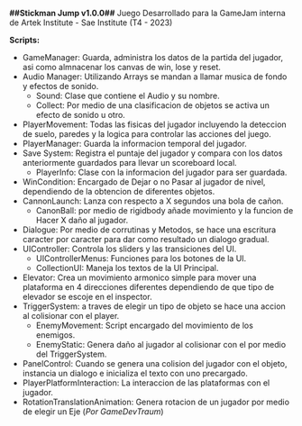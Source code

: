 **##Stickman Jump v1.0.0##**
Juego Desarrollado para la GameJam interna de Artek Institute - Sae Institute (T4 - 2023)

**Scripts:**
- GameManager: Guarda, administra los datos de la partida del jugador, asi como almnacenar los canvas de win, lose y reset.
- Audio Manager: Utilizando Arrays se mandan a llamar musica de fondo y efectos de sonido.
  - Sound: Clase que contiene el Audio y su nombre.
  - Collect: Por medio de una clasificacion de objetos se activa un efecto de sonido u otro.
- PlayerMovement: Todas las fisicas del jugador incluyendo la deteccion de suelo, paredes y la logica para controlar las acciones del juego.
- PlayerManager: Guarda la informacion temporal del jugador.
- Save System: Registra el puntaje del jugador y compara con los datos anteriormente guardados para llevar un scoreboard local.
  - PlayerInfo: Clase con la informacion del jugador para ser guardada.
- WinCondition: Encargado de Dejar o no Pasar al jugador de nivel, dependiendo de la obtencion de diferentes objetos.
- CannonLaunch: Lanza con respecto a X segundos una bola de cañon.
  - CanonBall: por medio de rigidbody añade movimiento y la funcion de Hacer X daño al jugador.
- Dialogue: Por medio de corrutinas y Metodos, se hace una escritura caracter por caracter para dar como resultado un dialogo gradual.
- UIController: Controla los sliders y las transiciones del UI.
  - UIControllerMenus: Funciones para los botones de la UI.
  - CollectionUI: Maneja los textos de la UI Principal.
- Elevator: Crea un movimiento armonico simple para mover una plataforma en 4 direcciones diferentes dependiendo de que tipo de elevador se escoje en el inspector.
- TriggerSystem: a traves de elegir un tipo de objeto se hace una accion al colisionar con el player.
  - EnemyMovement: Script encargado del movimiento de los enemigos.
  - EnemyStatic: Genera daño al jugador al colisionar con el por medio del TriggerSystem.
- PanelControl: Cuando se genera una colision del jugador con el objeto, instancia un dialogo e inicializa el texto con uno precargado.
- PlayerPlatformInteraction: La interaccion de las plataformas con el jugador.
- RotationTranslationAnimation: Genera rotacion de un jugador por medio de elegir un Eje (*Por GameDevTraum*)
